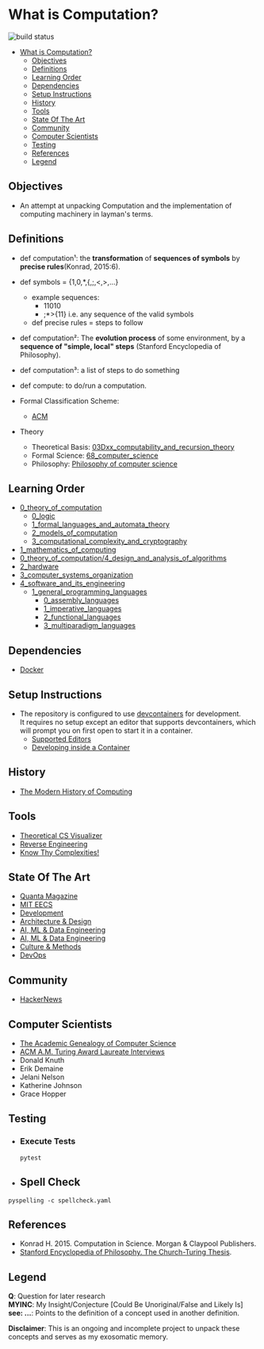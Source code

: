 # What is Computation?
![build status](https://github.com/praisetompane/computation/actions/workflows/computation.yaml/badge.svg) <br>

- [What is Computation?](#what-is-computation)
  - [Objectives](#objectives)
  - [Definitions](#definitions)
  - [Learning Order](#learning-order)
  - [Dependencies](#dependencies)
  - [Setup Instructions](#setup-instructions)
  - [History](#history)
  - [Tools](#tools)
  - [State Of The Art](#state-of-the-art)
  - [Community](#community)
  - [Computer Scientists](#computer-scientists)
  - [Testing](#testing)
  - [References](#references)
  - [Legend](#legend)

## Objectives
- An attempt at unpacking Computation and the implementation of computing machinery in layman's terms.

## Definitions
- def computation¹: the **transformation** of **sequences of symbols** by **precise rules**(Konrad, 2015:6).
- def symbols = {1,0,\*,{,;,<,>,...}
  - example sequences:
    - 11010
    - ;\*>{11}
      i.e. any sequence of the valid symbols
  - def precise rules = steps to follow

- def computation²: The **evolution process** of some environment, by a **sequence of "simple, local" steps** (Stanford Encyclopedia of Philosophy).
- def computation³: a list of steps to do something
- def compute: to do/run a computation.

- Formal Classification Scheme:
  - [ACM](https://dl.acm.org/ccs)

- Theory
  - Theoretical Basis: [03Dxx_computability_and_recursion_theory](https://zbmath.org/classification/?q=cc%3A03D)
  - Formal Science: [68_computer_science](https://zbmath.org/classification/?q=cc%3A68)
  - Philosophy: [Philosophy of computer science](https://plato.stanford.edu/entries/computer-science/)

## Learning Order
- [0_theory_of_computation](0_theory_of_computation/)
  - [0_logic](0_theory_of_computation/0_logic)
  - [1_formal_languages_and_automata_theory](0_theory_of_computation/1_formal_languages_and_automata_theory/)
  - [2_models_of_computation](0_theory_of_computation/2_models_of_computation/0_computability/)
  - [3_computational_complexity_and_cryptography](0_theory_of_computation/3_computational_complexity_and_cryptography/0_complexity_theory_and_logic/)
- [1_mathematics_of_computing](1_mathematics_of_computing/)
- [0_theory_of_computation/4_design_and_analysis_of_algorithms](0_theory_of_computation/4_design_and_analysis_of_algorithms/)
- [2_hardware](2_hardware)
- [3_computer_systems_organization](3_computer_systems_organization/)
- [4_software_and_its_engineering](4_software_and_its_engineering)
  - [1_general_programming_languages](4_software_and_its_engineering/0_software_notations_and_tools/1_general_programming_languages/)
    - [0_assembly_languages](4_software_and_its_engineering/0_software_notations_and_tools/1_general_programming_languages/0_language_types/0_assembly_languages/0_assembly_languages.txt)
    - [1_imperative_languages](4_software_and_its_engineering/0_software_notations_and_tools/1_general_programming_languages/0_language_types/1_imperative_languages/0_imperative_languages.txt)
    - [2_functional_languages](4_software_and_its_engineering/0_software_notations_and_tools/1_general_programming_languages/0_language_types/2_functional_languages/0_functional_languages.txt)
    - [3_multiparadigm_languages](4_software_and_its_engineering/0_software_notations_and_tools/1_general_programming_languages/0_language_types/3_multiparadigm_languages/0_multiparadigm_languages.txt)

## Dependencies
- [Docker](https://docs.docker.com/get-started/)

## Setup Instructions
- The repository is configured to use [devcontainers](https://containers.dev) for development. <br>It requires no setup except an editor that supports devcontainers, which will prompt you on first open to start it in a container.
    - [Supported Editors](https://containers.dev/supporting)
    - [Developing inside a Container](https://code.visualstudio.com/docs/devcontainers/containers)

## History
- [The Modern History of Computing](https://plato.stanford.edu/entries/computing-history/)

## Tools
- [Theoretical CS Visualizer](https://www.theoreticalcs.io/)
- [Reverse Engineering](https://crackmes.one)
- [Know Thy Complexities!](https://www.bigocheatsheet.com/)

## State Of The Art
- [Quanta Magazine](https://www.quantamagazine.org/computer-science/)
- [MIT EECS](https://www.eecs.mit.edu/research/computer-science/)
- [Development](https://www.infoq.com/development/)
- [Architecture & Design](https://www.infoq.com/architecture-design/)
- [AI, ML & Data Engineering](https://www.infoq.com/ai-ml-data-eng/)
- [AI, ML & Data Engineering](https://read.deeplearning.ai/the-batch/)
- [Culture & Methods](https://www.infoq.com/culture-methods/)
- [DevOps](https://www.infoq.com/devops/)

## Community
- [HackerNews](https://news.ycombinator.com/news)

## Computer Scientists
- [The Academic Genealogy of Computer Science](https://academictree.org/computerscience/)
- [ACM A.M. Turing Award Laureate Interviews](https://www.youtube.com/playlist?list=PLn0nrSd4xjjaSLBSzmno-3Ods6FJE9nlO)
- Donald Knuth
- Erik Demaine
- Jelani Nelson
- Katherine Johnson
- Grace Hopper

## Testing
- ### Execute Tests
  ```shell
  pytest
  ```

- ## Spell Check
```shell
pyspelling -c spellcheck.yaml
```

## References
- Konrad H. 2015. Computation in Science. Morgan & Claypool Publishers.
- [Stanford Encyclopedia of Philosophy. The Church-Turing Thesis](https://plato.stanford.edu/entries/church-turing/).

## Legend
**Q**: Question for later research<br>
**MYINC**: My Insight/Conjecture [Could Be Unoriginal/False and Likely Is]<br>
**see: ...**: Points to the definition of a concept used in another definition.

**Disclaimer**: This is an ongoing and incomplete project to unpack these concepts and serves as my exosomatic memory.